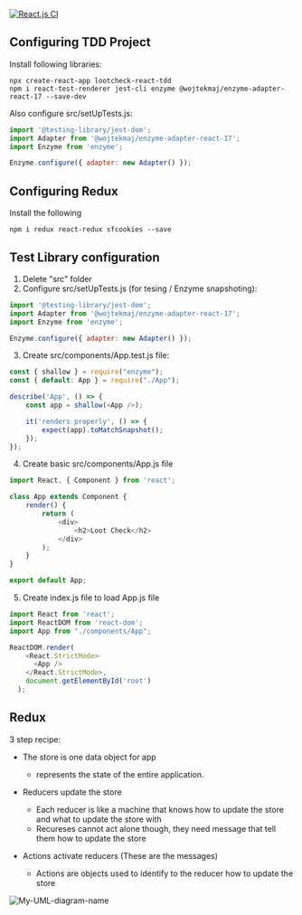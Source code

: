 [![React.js CI](https://github.com/jceatwell/lootcheck-react-tdd/actions/workflows/react.js.yml/badge.svg)](https://github.com/jceatwell/lootcheck-react-tdd/actions/workflows/react.js.yml)

## Configuring TDD Project

Install following libraries:

```shell
npx create-react-app lootcheck-react-tdd
npm i react-test-renderer jest-cli enzyme @wojtekmaj/enzyme-adapter-react-17 --save-dev
```

Also configure src/setUpTests.js:

```js
import '@testing-library/jest-dom';
import Adapter from '@wojtekmaj/enzyme-adapter-react-17';
import Enzyme from 'enzyme';

Enzyme.configure({ adapter: new Adapter() });
```
## Configuring Redux

Install the following

```shell
npm i redux react-redux sfcookies --save
```

## Test Library configuration

1. Delete "src" folder
2. Configure src/setUpTests.js (for tesing / Enzyme snapshoting):

```js
import '@testing-library/jest-dom';
import Adapter from '@wojtekmaj/enzyme-adapter-react-17';
import Enzyme from 'enzyme';

Enzyme.configure({ adapter: new Adapter() });
```

3. Create src/components/App.test.js file:

```js
const { shallow } = require("enzyme");
const { default: App } = require("./App");

describe('App', () => {
    const app = shallow(<App />);

    it('renders properly', () => {
        expect(app).toMatchSnapshot();
    });
});
```

4. Create basic src/components/App.js file

```js
import React, { Component } from 'react';

class App extends Component {
    render() {
        return (
            <div>
                <h2>Loot Check</h2>
            </div>
        );
    }
}

export default App;
```

5. Create index.js file to load App.js file

```js
import React from 'react';
import ReactDOM from 'react-dom';
import App from "./components/App";

ReactDOM.render(
    <React.StrictMode>
      <App />
    </React.StrictMode>,
    document.getElementById('root')
  );
```

## Redux

3 step recipe:
- The store is one data object for app 
  - represents the state of the entire application.

- Reducers update the store
  - Each reducer is like a machine that knows how to update the store and what to update the store with
  - Recureses cannot act alone though, they need message that tell them how to update the store
  
- Actions activate reducers (These are the messages)
  - Actions are objects used to identify to the reducer how to update the store
 

![My-UML-diagram-name](http://www.plantuml.com/plantuml/proxy?cache=no&src=https://raw.githubusercontent.com/jceatwell/lootcheck-react-tdd/main/docs/test.puml)
